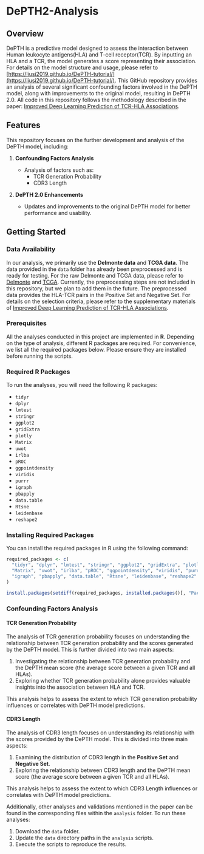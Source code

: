 # DePTH2-Analysis

## Overview
DePTH is a predictive model designed to assess the interaction between Human leukocyte antigens(HLA) and T-cell receptor(TCR). By inputting an HLA and a TCR, the model generates a score representing their association. For details on the model structure and usage, please refer to [https://liusi2019.github.io/DePTH-tutorial/](https://liusi2019.github.io/DePTH-tutorial/). This GitHub repository provides an analysis of several significant confounding factors involved in the DePTH model, along with improvements to the original model, resulting in DePTH 2.0. All code in this repository follows the methodology described in the paper: [Improved Deep Learning Prediction of TCR-HLA Associations](https://www.biorxiv.org/content/10.1101/2024.11.22.624910v1).

## Features
This repository focuses on the further development and analysis of the DePTH model, including:
1. **Confounding Factors Analysis**  
   - Analysis of factors such as:
     - TCR Generation Probability
     - CDR3 Length  

2. **DePTH 2.0 Enhancements**  
   - Updates and improvements to the original DePTH model for better performance and usability.


## Getting Started

### Data Availability
In our analysis, we primarily use the **Delmonte data** and **TCGA data**. The data provided in the `data` folder has already been preprocessed and is ready for testing. For the raw Delmonte and TCGA data, please refer to  [Delmonte](https://clients.adaptivebiotech.com/pub/delmonte-2023-jaci) and  [TCGA](https://gdc.cancer.gov/about-data/publications/panimmune). Currently, the preprocessing steps are not included in this repository, but we plan to add them in the future. The preprocessed data provides the HLA-TCR pairs in the Positive Set and Negative Set. For details on the selection criteria, please refer to the supplementary materials of [Improved Deep Learning Prediction of TCR-HLA Associations](https://www.biorxiv.org/content/10.1101/2024.11.22.624910v1).

### Prerequisites
All the analyses conducted in this project are implemented in **R**. Depending on the type of analysis, different R packages are required. For convenience, we list all the required packages below. Please ensure they are installed before running the scripts.

### Required R Packages
To run the analyses, you will need the following R packages:

- `tidyr`
- `dplyr`
- `lmtest`
- `stringr`
- `ggplot2`
- `gridExtra`
- `plotly`
- `Matrix`
- `uwot`
- `irlba`
- `pROC`
- `ggpointdensity`
- `viridis`
- `purrr`
- `igraph`
- `pbapply`
- `data.table`
- `Rtsne`
- `leidenbase`
- `reshape2`

### Installing Required Packages
You can install the required packages in R using the following command:

```R
required_packages <- c(
  "tidyr", "dplyr", "lmtest", "stringr", "ggplot2", "gridExtra", "plotly",
  "Matrix", "uwot", "irlba", "pROC", "ggpointdensity", "viridis", "purrr",
  "igraph", "pbapply", "data.table", "Rtsne", "leidenbase", "reshape2"
)

install.packages(setdiff(required_packages, installed.packages()[, "Package"]))
```

### Confounding Factors Analysis

#### TCR Generation Probability

The analysis of TCR generation probability focuses on understanding the relationship between TCR generation probability and the scores generated by the DePTH model. This is further divided into two main aspects:

1. Investigating the relationship between TCR generation probability and the DePTH mean score (the average score between a given TCR and all HLAs).  
2. Exploring whether TCR generation probability alone provides valuable insights into the association between HLA and TCR.  

This analysis helps to assess the extent to which TCR generation probability influences or correlates with DePTH model predictions.

#### CDR3 Length

The analysis of CDR3 length focuses on understanding its relationship with the scores provided by the DePTH model. This is divided into three main aspects:

1. Examining the distribution of CDR3 length in the **Positive Set** and **Negative Set**.  
2. Exploring the relationship between CDR3 length and the DePTH mean score (the average score between a given TCR and all HLAs).  

This analysis helps to assess the extent to which CDR3 Length influences or correlates with DePTH model predictions.

Additionally, other analyses and validations mentioned in the paper can be found in the corresponding files within the `analysis` folder. To run these analyses:
1. Download the `data` folder.  
2. Update the `data` directory paths in the `analysis` scripts.  
3. Execute the scripts to reproduce the results.

